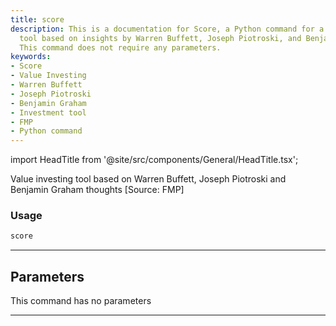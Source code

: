 ```yaml
---
title: score
description: This is a documentation for Score, a Python command for a value investing
  tool based on insights by Warren Buffett, Joseph Piotroski, and Benjamin Graham.
  This command does not require any parameters.
keywords:
- Score
- Value Investing
- Warren Buffett
- Joseph Piotroski
- Benjamin Graham
- Investment tool
- FMP
- Python command
---
```


import HeadTitle from '@site/src/components/General/HeadTitle.tsx';

<HeadTitle title="stocks/fa/score - Reference | OpenBB Terminal Docs" />

Value investing tool based on Warren Buffett, Joseph Piotroski and Benjamin Graham thoughts [Source: FMP]

### Usage

```python
score
```

---

## Parameters

This command has no parameters


---

